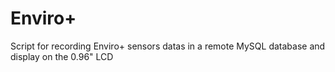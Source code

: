 # Enviro+
Script for recording Enviro+ sensors datas in a remote MySQL database and display on the 0.96" LCD
